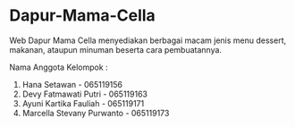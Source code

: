 # Dapur-Mama-Cella
Web Dapur Mama Cella menyediakan berbagai macam jenis menu dessert, makanan, ataupun minuman beserta cara pembuatannya. 

Nama Anggota Kelompok : 
1. Hana Setawan - 065119156
2. Devy Fatmawati Putri - 065119163
3. Ayuni Kartika Fauliah - 065119171
4. Marcella Stevany Purwanto - 065119173

